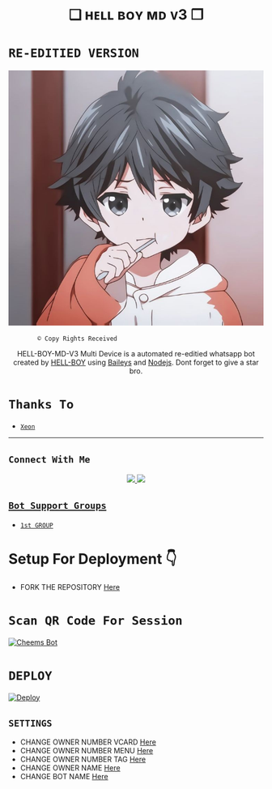 

<h1 align="center">❏ ʜᴇʟʟ ʙᴏʏ ᴍᴅ ᴠ3 ❐<br></h1>
<p align="center">

# ```RE-EDITIED VERSION```

![Banner](91d655a8417b6ec0e62c160794fc33aa.jpg) <br />
</p>

            © Copy Rights Received


<p align="center">
HELL-BOY-MD-V3 Multi Device is a automated re-editied whatsapp bot created by <a href="https://github.com/HELLBOY7561" target="_blank">HELL-BOY</a> using <a href="https://github.com/adiwajshing/Baileys" target="_blank">Baileys</a> and <a href="https://github.com/nodejs" target="_blank">Nodejs</a>. Dont forget to give a star bro.
</p>


# ```Thanks To```

- [`Xeon`](https://github.com/DGXeon)



-------

## ```Connect With Me```
<p align="center">
<a href="https://wa.me/917561823024"><img src="https://img.shields.io/badge/Contact Hell Boy-25D366?style=for-the-badge&logo=whatsapp&logoColor=white" />
<a href="https://chat.whatsapp.com/CoyDq2bXKMzEhS27ttAX7U"><img src="https://img.shields.io/badge/Join Official GC-25D366?style=for-the-badge&logo=whatsapp&logoColor=white" />
</p>

## ```Bot Support Groups```

- [`1st GROUP`](https://chat.whatsapp.com/CoyDq2bXKMzEhS27ttAX7U)

# Setup For Deployment 👇

- FORK THE REPOSITORY [Here](https://github.com/HELLBOY7561/HELL-BOY-MD-V3/fork)

# ```Scan QR Code For Session```

[![Cheems Bot](https://repl.it/badge/github/quiec/whatsasena)](https://replit.com/@DGXeon/Cheems-Bot-Multi-Device-Qr-Code-Generator?output%20only=1&lite=1#index.js)


# ```DEPLOY```



[![Deploy](https://www.herokucdn.com/deploy/button.svg)](https://heroku.com/deploy?template=https://github.com/Hell-Boy190/HELL-BOY-MD-V3/)


  ## `SETTINGS`

- CHANGE OWNER NUMBER VCARD [Here](https://github.com/HELL-BOY77/HELL-BOY-MD-V3/blob/master/config.js#L44)
- CHANGE OWNER NUMBER MENU [Here](https://github.com/HELL-BOY77/HELL-BOY-MD-V3/blob/master/config.js#L59)
- CHANGE OWNER NUMBER TAG [Here](https://github.com/HELL-BOY77/HELL-BOY-MD-V3/blob/master/config.js#L58)
- CHANGE OWNER NAME [Here](https://github.com/HELL-BOY77/HELL-BOY-MD-V3/blob/master/config.js#L45)
- CHANGE BOT NAME [Here](https://github.com/HELL-BOY77/HELL-BOY-MD-V3/blob/master/config.js#L51)
        
                
